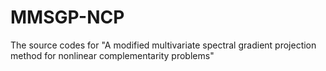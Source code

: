 # MMSGP-NCP
The source codes for "A modified multivariate spectral gradient projection method for nonlinear complementarity problems"
